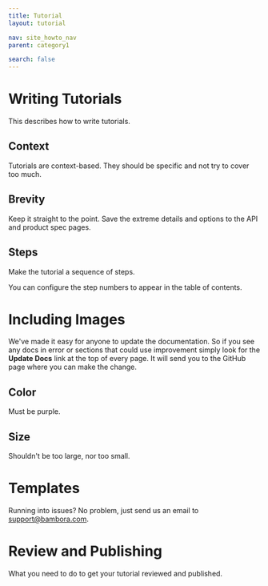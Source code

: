 ```yaml
---
title: Tutorial
layout: tutorial

nav: site_howto_nav
parent: category1

search: false
---
```

# Writing Tutorials

This describes how to write tutorials.

## Context

Tutorials are context-based. They should be specific and not try to cover too much.

## Brevity

Keep it straight to the point. Save the extreme details and options to the API and product spec pages.

## Steps

Make the tutorial a sequence of steps.

You can configure the step numbers to appear in the table of contents.

# Including Images

We've made it easy for anyone to update the documentation. So if you see any docs in error or sections that could use improvement simply look for the **Update Docs** link at the top of every page. It will send you to the GitHub page where you can make the change.

## Color

Must be purple.

## Size

Shouldn't be too large, nor too small.

# Templates

Running into issues? No problem, just send us an email to [support@bambora.com](mailto:support@bambora.com).

# Review and Publishing

What you need to do to get your tutorial reviewed and published.